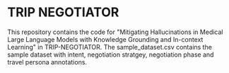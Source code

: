 # TRIP NEGOTIATOR

This repository contains the code for "Mitigating Hallucinations in Medical Large Language Models with Knowledge Grounding and In-context Learning" in TRIP-NEGOTIATOR.
The sample_dataset.csv contains the sample dataset with intent, negotiation stratgey, negotiation phase and travel persona annotations.
